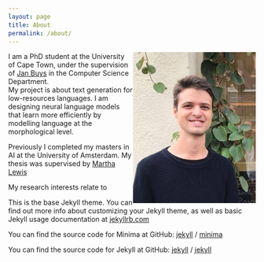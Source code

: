 ```yaml
---
layout: page
title: About
permalink: /about/
---
```


<img src="/images/pp.jpg" alt="drawing" width="250" style="float:right"/>

I am a PhD student at the University of Cape Town, under the supervision of [Jan Buys](http://www.janmbuys.com/) in the Computer Science Department.    
My project is about text generation for low-resources languages. I am designing neural language models that learn more efficiently by modelling language at the morphological level.

Previously I completed my masters in AI at the University of Amsterdam. My thesis was supervised by [Martha Lewis](https://marthaflinderslewis.wordpress.com/)

My research interests relate to 

This is the base Jekyll theme. You can find out more info about customizing your Jekyll theme, as well as basic Jekyll usage documentation at [jekyllrb.com](https://jekyllrb.com/)

You can find the source code for Minima at GitHub:
[jekyll][jekyll-organization] /
[minima](https://github.com/jekyll/minima)

You can find the source code for Jekyll at GitHub:
[jekyll][jekyll-organization] /
[jekyll](https://github.com/jekyll/jekyll)


[jekyll-organization]: https://github.com/jekyll

